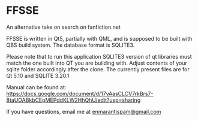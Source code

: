 # FFSSE
An alternative take on search on fanfiction.net

FFSSE is written in Qt5, partially with QML, and is supposed to be built with QBS build system.
The database format is SQLITE3.

Please note that to run this application SQLITE3 version of qt libraries must match the one built into QT you are building with.
Adjust contents of your sqlite folder accordingly after the clone.
The currently present files are for Qt 5.10 and SQLITE 3.20.1

Manual can be found at: https://docs.google.com/document/d/17vAasCLCV7rkBrs7-8taUOABkbCEpMEPddKLW2HhQhU/edit?usp=sharing

If you have questions, email me at enmarantispam@gmail.com